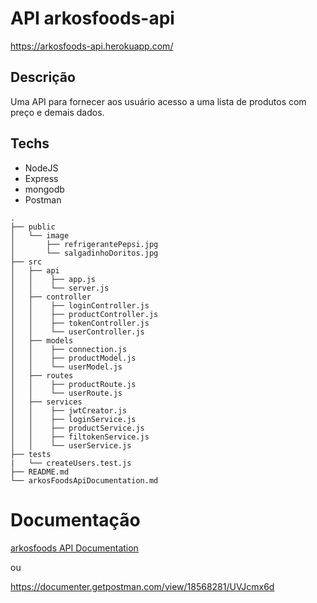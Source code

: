 # API arkosfoods-api

https://arkosfoods-api.herokuapp.com/

## Descrição
  Uma API para fornecer aos usuário acesso a uma lista de produtos com preço e demais dados.
## Techs

* NodeJS
* Express
* mongodb
* Postman

```
.
├── public
│   └── image
│       ├── refrigerantePepsi.jpg
│       └── salgadinhoDoritos.jpg
├── src
│   ├── api
│   │    ├── app.js
│   │    └── server.js
│   ├── controller
│   │    ├── loginController.js
│   │    ├── productController.js
│   │    ├── tokenController.js
│   │    └── userController.js
│   ├── models
│   │    ├── connection.js
│   │    ├── productModel.js
│   │    └── userModel.js  
│   ├── routes
│   │    ├── productRoute.js
│   │    └── userRoute.js
│   ├── services
│   │    ├── jwtCreator.js
│   │    ├── loginService.js
│   │    ├── productService.js
│   │    ├── filtokenService.js
│   │    └── userService.js
├── tests
|   └── createUsers.test.js
├── README.md
└── arkosFoodsApiDocumentation.md
```

# Documentação

[arkosfoods API Documentation](./arkosFoodsApiDocumentation.md)

ou 


https://documenter.getpostman.com/view/18568281/UVJcmx6d